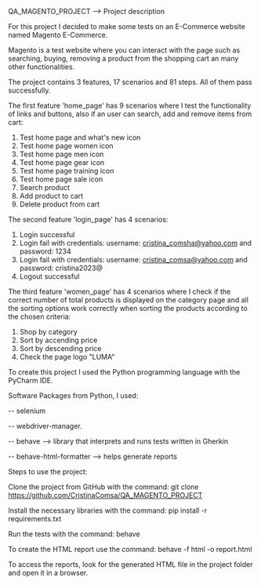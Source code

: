  QA_MAGENTO_PROJECT -->  Project description

For this project I decided to make some tests on an E-Commerce website named Magento E-Commerce.

Magento is a test website where you can interact with the page such as searching, buying, removing a product from the shopping cart an many other functionalities.

The project contains 3 features, 17 scenarios and 81 steps. All of them pass successfully.

The first feature 'home_page' has 9 scenarios where I test the functionality of links and buttons, also if an user can search, add and remove items from cart:

1. Test home page and what's new icon 
2. Test home page women icon 
3. Test home page men icon
4. Test home page gear icon
5. Test home page training icon
6. Test home page sale icon
7. Search product
8. Add product to cart
9. Delete product from cart

The second feature 'login_page' has 4 scenarios:

1. Login successful
2. Login fail with credentials: username: cristina_comsha@yahoo.com and password: 1234
3. Login fail with credentials: username: cristina_comsa@yahoo.com and password: cristina2023@
4. Logout successful

The third feature 'women_page' has 4 scenarios where I check if the correct number of total products is displayed on the category page and all the sorting options work correctly when sorting the products according to the chosen criteria:

1. Shop by category
2. Sort by accending price
3. Sort by descending price
4. Check the page logo "LUMA"


To create this project I used the Python programming language with the PyCharm IDE.

Software Packages from Python, I used:

-- selenium

-- webdriver-manager.

-- behave --> library that interprets and runs tests written in Gherkin

-- behave-html-formatter --> helps generate reports



Steps to use the project:

Clone the project from GitHub with the command: git clone https://github.com/CristinaComsa/QA_MAGENTO_PROJECT

Install the necessary libraries with the command: pip install -r requirements.txt

Run the tests with the command: behave

To create the HTML report use the command: behave -f html -o report.html

To access the reports, look for the generated HTML file in the project folder and open it in a browser.
